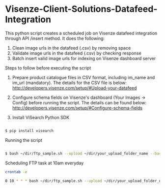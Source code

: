 # Visenze-Client-Solutions-Datafeed-Integration
This python script creates a scheduled job on Visenze datafeed integration through API /insert method. It does the following: 
1. Clean image urls in the datafeed (.csv) by removing space
2. Validate image urls in the datafeed (.csv) by checking response
3. Batch insert valid image urls for indexing on Visenze dashboard server 

Steps to follow before executing the script
1. Prepare product catalogue files in CSV format, including im_name and im_url (mandatory). The details for the CSV file is below:
http://developers.visenze.com/setup/#Upload-your-datafeed

2. Configure schema fields on Visenze's dashboard (Your Images -> Config) before running the script. The details can be found below: 
http://developers.visenze.com/setup/#Configure-schema-fields

3. Install ViSearch Python SDK
```bash

$ pip install visearch

```

Running the script
```bash

$ bash ~/dir/ftp_sample.sh --upload ~/dir/your_upload_folder_name --backup ~/dir/your_backup_folder_name --ftp ~/dir/your_ftp_folder_name --username XXX --password XXX --ftp_address XXX 

```

Scheduling FTP task at 10am everyday 
```bash
crontab -e
```
```bash
0 10 * * * bash ~/dir/ftp_sample.sh --upload ~/dir/your_upload_folder_name --backup ~/dir/your_backup_folder_name --ftp ~/dir/your_ftp_folder_name --username XXX --password XXX --ftp_address XXX 
```
